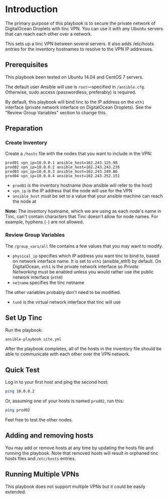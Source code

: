 # Introduction

The primary purpose of this playbook is to secure the private network of DigitalOcean Droplets with tinc VPN. You can use it with any Ubuntu servers that can reach each other over a network.

This sets up a tinc VPN between several servers. It also adds /etc/hosts entries for the inventory hostnames to resolve to the VPN IP addresses.

## Prerequisites

This playbook been tested on Ubuntu 14.04 and CentOS 7 servers.

The default user Ansible will use is `root`—specified in `/ansible.cfg`. Otherwise, sudo access (passwordless, preferably) is required.

By default, this playbook will bind tinc to the IP address on the `eth1` interface (private network interface on DigitalOcean Droplets). See the "Review Group Variables" section to change this.

## Preparation

### Create Inventory

Create a `/hosts` file with the nodes that you want to include in the VPN:

```
prod01 vpn_ip=10.0.0.1 ansible_host=162.243.125.98
prod02 vpn_ip=10.0.0.2 ansible_host=162.243.243.235
prod03 vpn_ip=10.0.0.3 ansible_host=162.243.249.86
prod04 vpn_ip=10.0.0.4 ansible_host=162.243.252.151
```

- `prod01` is the inventory hostname (how ansible will refer to the host)
- `vpn_ip` is the IP address that the node will use for the VPN
- `ansible_host` must be set to a value that your ansible machine can reach the node at

**Note:** The inventory hostname, which we are using as each node's name in Tinc, can't contain characters that Tinc doesn't allow for node names. For example, hyphens (`-`) are not allowed.

### Review Group Variables

The `/group_vars/all` file contains a few values that you may want to modify.

- `physical_ip` specifies which IP address you want tinc to bind to, based on network interface name. It is set to `eth1` (ansible_eth1) by default. On DigitalOcean, `eth1` is the private network interface so *Private Networking* must be enabled unless you would rather use the public network interface (`eth0`)
- `netname` specifies the tinc netname

The other variables probably don't need to be modified.

- `tun0` is the virtual network interface that tinc will use

## Set Up Tinc

Run the playbook:

```bash
ansible-playbook site.yml
```

After the playbook completes, all of the hosts in the inventory file should be able to communicate with each other over the VPN network.

## Quick Test

Log in to your first host and ping the second host:

```bash
ping 10.0.0.2
```

Or, assuming one of your hosts is named `prod02`, run this:

```bash
ping prod02
```

Feel free to test the other nodes.

## Adding and removing hosts

You may add or remove hosts at any time by updating the hosts file and running the playbook. Note that removed hosts will result in orphaned tinc hosts files and `/etc/hosts` entries.

## Running Multiple VPNs

This playbook does not support multiple VPNs but it could be easily extended.

